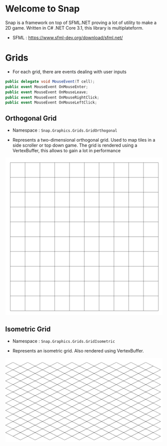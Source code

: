 # Welcome to Snap

  Snap is a framework on top of SFML.NET proving a lot of utility to make a 2D game.
  Written in C# .NET Core 3.1, this library is multiplateform.
  * SFML : https://www.sfml-dev.org/download/sfml.net/

# Grids

* For each grid, there are events dealing with user inputs 
```csharp
public delegate void MouseEvent(T cell);
public event MouseEvent OnMouseEnter;
public event MouseEvent OnMouseLeave;
public event MouseEvent OnMouseRightClick;
public event MouseEvent OnMouseLeftClick;
```
## Orthogonal Grid

* Namespace : ```Snap.Graphics.Grids.GridOrthogonal```

* Represents a two-dimensional orthogonal grid. Used to map tiles in a side scroller or top down game. 
  The grid is rendered using a VertexBuffer, this allows to gain a lot in performance 

![](Misc/orth.png)

## Isometric Grid

* Namespace : ```Snap.Graphics.Grids.GridIsometric```

* Represents an isometric grid. Also rendered using VertexBuffer.

![](Misc/isometric.png)